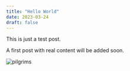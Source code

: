 ```yaml
---
title: "Hello World"
date: 2023-03-24
draft: false
---
```


This is just a test post.

A first post with real content will be added soon.

![pilgrims](/images/pilgrims.png)
